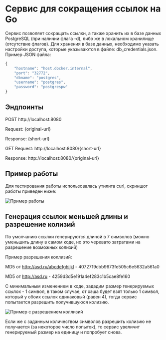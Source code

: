 # Сервис для сокращения ссылок на Go
Сервис позволяет сокращать ссылки, а также хранить их в базе данных PostgreSQL (при наличии флага -d), либо же в локальном хранилище (отсутствие флагов).
Для хранения в базе данных, необходимо указать настройки доступа, которые указываются в файле: db_credentials.json. 
Пример JSON файла:
```javascript
{
    "hostname": "host.docker.internal",
    "port": "32772",
    "dbname": "postgres",
    "username": "postgres",
    "password": "postgrespw"
}
```
## Эндпоинты
POST http://localhost:8080

Request: {original-url}

Response: {short-url}

GET
Request: http://localhost:8080/{short-url}

Response:  http://localhost:8080/{original-url}

## Пример работы
Для тестирования работы использовалась утилита curl, скриншот работы приведен ниже:

![Пример работы](https://i.imgur.com/KUppCna.jpg)

## Генерация ссылок меньшей длины и разрешение колизий 
По умолчанию ссылки генерируются длиной в 7 символов (можно уменьшить длину в самом коде, но это черевато затратами на разрешение возможных колизий)

Пример разрешения коллизий:

MD5 от http://asd.ru/abcdefghijkl - 4072719cbb9673fe505c6e5632a561a0

MD5 от http://asd.ru - 4259d3d5e191a4ef283c1b5cae8fe160

С минимальным изменением в коде, зададим размер генерируемых ссылок - 1 символ, в таком случае, от хэша будет взят только 1 символ, который у обоих ссылок одинаковый (равен 4),
тогда сервис попытается разрешить получившуюся колизию.

![Пример с разрешением коллизий](https://i.imgur.com/fqWQAf4.jpg)

Если же с заданным количеством символов разрешить колизию не получается (за некоторое число попыток), то сервис увеличит генерируемый размер на единицу и попробует снова. 

